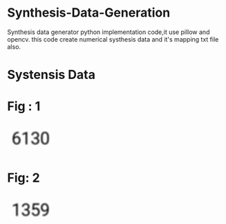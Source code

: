 # Synthesis-Data-Generation
Synthesis data generator python implementation code,it use pillow and opencv. this code create numerical systhesis data and it's mapping txt file also.

# Systensis Data
  # Fig : 1 
  ![alt text](blurred_8040.png)
  
  # Fig: 2
  ![alt text](blurred_8041.png)


